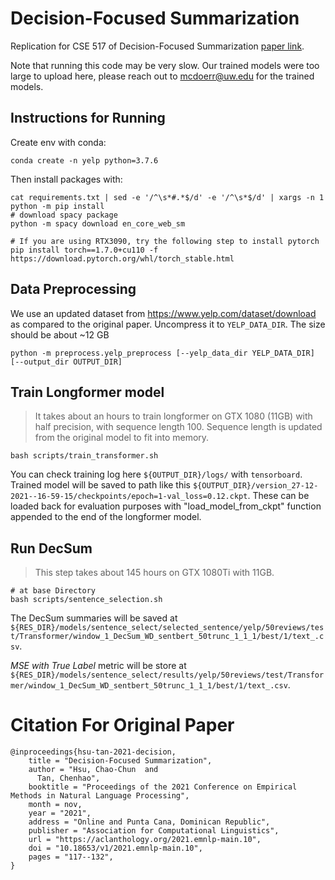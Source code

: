 # Decision-Focused Summarization

Replication for CSE 517 of Decision-Focused Summarization [paper link](https://arxiv.org/abs/2109.06896). 

Note that running this code may be very slow. Our trained models were too large to upload here, please reach out to mcdoerr@uw.edu for the trained models.

## Instructions for Running
Create env with conda:
```
conda create -n yelp python=3.7.6
```
Then install packages with:

```
cat requirements.txt | sed -e '/^\s*#.*$/d' -e '/^\s*$/d' | xargs -n 1 python -m pip install
# download spacy package
python -m spacy download en_core_web_sm

# If you are using RTX3090, try the following step to install pytorch
pip install torch==1.7.0+cu110 -f https://download.pytorch.org/whl/torch_stable.html
```

## Data Preprocessing
We use an updated dataset from https://www.yelp.com/dataset/download as compared to the original paper. Uncompress it to `YELP_DATA_DIR`. The size should be about ~12 GB 
```
python -m preprocess.yelp_preprocess [--yelp_data_dir YELP_DATA_DIR] [--output_dir OUTPUT_DIR]
```

## Train Longformer model
>It takes about an hours to train longformer on GTX 1080 (11GB) with half precision, with sequence length 100. Sequence length is updated from the original model to fit into memory.
```
bash scripts/train_transformer.sh
```
You can check training log here `${OUTPUT_DIR}/logs/` with `tensorboard`.
Trained model will be saved to path like this `${OUTPUT_DIR}/version_27-12-2021--16-59-15/checkpoints/epoch=1-val_loss=0.12.ckpt`. These can be loaded back for evaluation purposes with "load_model_from_ckpt" function appended to the end of the longformer model.

## Run DecSum
> This step takes about 145 hours on GTX 1080Ti with 11GB.

```
# at base Directory
bash scripts/sentence_selection.sh
```
The DecSum summaries will be saved at `${RES_DIR}/models/sentence_select/selected_sentence/yelp/50reviews/test/Transformer/window_1_DecSum_WD_sentbert_50trunc_1_1_1/best/1/text_.csv`.

*_MSE with True Label_* metric will be store at `${RES_DIR}/models/sentence_select/results/yelp/50reviews/test/Transformer/window_1_DecSum_WD_sentbert_50trunc_1_1_1/best/1/text_.csv`.

# Citation For Original Paper
```
@inproceedings{hsu-tan-2021-decision,
    title = "Decision-Focused Summarization",
    author = "Hsu, Chao-Chun  and
      Tan, Chenhao",
    booktitle = "Proceedings of the 2021 Conference on Empirical Methods in Natural Language Processing",
    month = nov,
    year = "2021",
    address = "Online and Punta Cana, Dominican Republic",
    publisher = "Association for Computational Linguistics",
    url = "https://aclanthology.org/2021.emnlp-main.10",
    doi = "10.18653/v1/2021.emnlp-main.10",
    pages = "117--132",
}
```